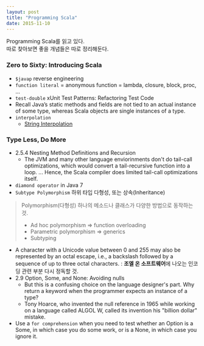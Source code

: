 ```yaml
---
layout: post
title: "Programming Scala"
date: 2015-11-10
---
```


Programming Scala를 읽고 있다.   
따로 찾아보면 좋을 개념들은 따로 정리해둔다.

### Zero to Sixty: Introducing Scala

- `$javap` reverse engineering
- `function literal` = anonymous function = lambda, closure, block, proc, ...
- `test-double` xUnit Test Patterns: Refactoring Test Code
- Recall Java’s static methods and fields are not tied to an actual instance of some type, whereas Scala objects are single instances of a type.
- `interpolation`
   - [String Interpolation](http://docs.scala-lang.org/overviews/core/string-interpolation.html)

### Type Less, Do More
- 2.5.4 Nesting Method Definitions and Recursion
  - The JVM and many other language enviorinments don't do tail-call optimizations, which would convert a tail-recursive function into a loop. ... Hence, the Scala compiler does limited tail-call optimizations itself.
- `diamond operator` in Java 7
- `Subtype Polymorphism` 하위 타입 다형성, 또는 상속(Inheritance)

> Polymorphism(다형성) 하나의 메소드나 클래스가 다양한 방법으로 동작하는 것.   
> - Ad hoc polymorphism => function overloading   
> - Parametric polymorphism => generics   
> - Subtyping

- A character with a Unicode value between 0 and 255 may also be represented by an octal escape, i.e., a backslash followed by a sequence of up to three octal characters.
: **조엘 온 소프트웨어**에 나오는 인코딩 관련 부분 다시 정독할 것.
- 2.9 Option, Some, and None: Avoiding nulls
  - But this is a confusing choice on the language designer's part. Why return a keyword when the programmer expects an instance of a type?
  - Tony Hoarce, who invented the null reference in 1965 while working on a language called ALGOL W, called its invention his "billion dollar" mistake.
- Use a `for comprehension` when you need to test whether an Option is a Some, in which case you do some work, or is a None, in which case you ignore it.
